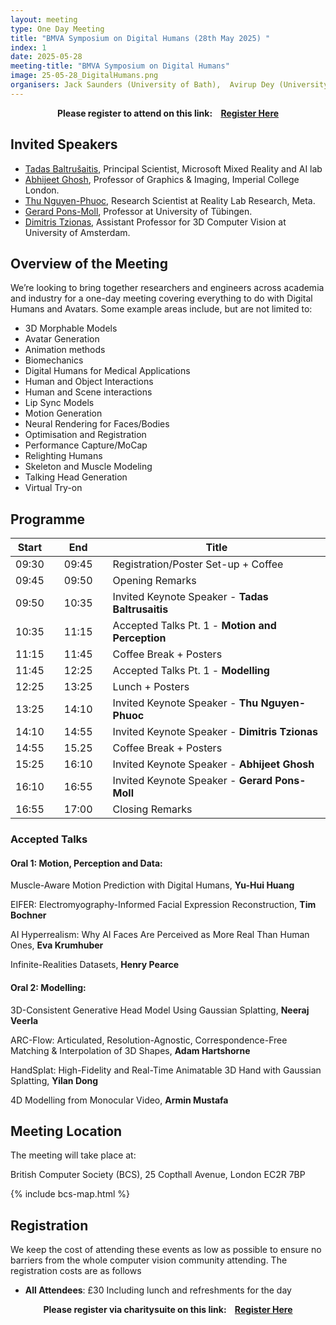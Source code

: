```yaml
---
layout: meeting
type: One Day Meeting
title: "BMVA Symposium on Digital Humans (28th May 2025) "
index: 1
date: 2025-05-28
meeting-title: "BMVA Symposium on Digital Humans"
image: 25-05-28_DigitalHumans.png
organisers: Jack Saunders (University of Bath),  Avirup Dey (University of Bath), Vinay Namboodiri (University of Bath), Soubhik Sanyal (Meta). 
---
```


<div class="alert mt-3 alert-info" style="text-align:center;">
<span><strong>Please register to attend on this link: &nbsp;&nbsp;
<a class="btn btn-warning" role="button" href="https://bmva.charitysuite.com/events/tz4td20i">Register Here</a></strong></span>
</div>

## Invited Speakers

*    [Tadas Baltrušaitis](https://www.microsoft.com/en-us/research/people/tabaltru/?msockid=0f662a7197af6620239a3e4e96ba674e), Principal Scientist, Microsoft Mixed Reality and AI lab
*    [Abhijeet Ghosh](https://www.doc.ic.ac.uk/~ghosh/), Professor of Graphics & Imaging, Imperial College London.
*    [Thu Nguyen-Phuoc](https://www.monkeyoverflow.com/), Research Scientist at Reality Lab Research, Meta.
*    [Gerard Pons-Moll](https://virtualhumans.mpi-inf.mpg.de/people/pons-moll.html), Professor at University of Tübingen.
*    [Dimitris Tzionas](https://dtzionas.com/), Assistant Professor for 3D Computer Vision at University of Amsterdam.

## Overview of the Meeting

We’re looking to bring together researchers and engineers across academia and industry for a one-day meeting covering everything to do with Digital Humans and Avatars. Some example areas include, but are not limited to:

*   3D Morphable Models
*   Avatar Generation
*   Animation methods
*   Biomechanics
*   Digital Humans for Medical Applications
*   Human and Object Interactions
*   Human and Scene interactions 
*   Lip Sync Models
*   Motion Generation
*   Neural Rendering for Faces/Bodies
*   Optimisation and Registration
*   Performance Capture/MoCap
*   Relighting Humans
*   Skeleton and Muscle Modeling
*   Talking Head Generation
*   Virtual Try-on

## Programme

| Start 	|   	| End    	|   	| Title                                        	|
|-------	|---	|--------	|---	|----------------------------------------------	|
| 09:30 	|   	| 09:45  	|   	| Registration/Poster Set-up + Coffee           |
| 09:45 	|   	| 09:50  	|   	| Opening Remarks                              	|
| 09:50 	|   	| 10:35  	|   	| Invited Keynote Speaker - **Tadas Baltrusaitis**  |
| 10:35 	|   	| 11:15  	|   	| Accepted Talks Pt. 1 - **Motion and Perception**  |
| 11:15 	|   	| 11:45  	|   	| Coffee Break + Posters                       	|
| 11:45 	|   	| 12:25  	|   	| Accepted Talks Pt. 1 - **Modelling**          |              	 	
| 12:25 	|   	| 13:25  	|   	| Lunch + Posters      	|
| 13:25 	|   	| 14:10  	|   	| Invited Keynote Speaker - **Thu Nguyen-Phuoc**  	|     
| 14:10 	|   	| 14:55  	|   	| Invited Keynote Speaker - **Dimitris Tzionas**  	| 
| 14:55     |       | 15.25     |       | Coffee Break + Posters                        |
| 15:25 	|   	| 16:10  	|   	| Invited Keynote Speaker - **Abhijeet Ghosh**  	|     
| 16:10 	|   	| 16:55  	|   	| Invited Keynote Speaker - **Gerard Pons-Moll**  	| 	 
| 16:55 	|   	| 17:00  	|   	| Closing Remarks                              	|

### Accepted Talks

#### Oral 1: Motion, Perception and Data:
Muscle-Aware Motion Prediction with Digital Humans, **Yu-Hui Huang**

EIFER: Electromyography-Informed Facial Expression Reconstruction, **Tim Bochner** 

AI Hyperrealism: Why AI Faces Are Perceived as More Real Than Human Ones, **Eva Krumhuber**

Infinite-Realities Datasets, **Henry Pearce**

#### Oral 2: Modelling:
3D-Consistent Generative Head Model Using Gaussian Splatting, **Neeraj Veerla**

ARC-Flow: Articulated, Resolution-Agnostic, Correspondence-Free Matching & Interpolation of 3D Shapes, **Adam Hartshorne**

HandSplat: High-Fidelity and Real-Time Animatable 3D Hand with Gaussian Splatting, **Yilan Dong**

4D Modelling from Monocular Video, **Armin Mustafa**


## Meeting Location

The meeting will take place at:

British Computer Society (BCS), 25 Copthall Avenue, London EC2R 7BP

{% include bcs-map.html %}

## Registration

We keep the cost of attending these events as low as possible to ensure no barriers from the whole computer vision community attending. 
The registration costs are as follows 
- **All Attendees**:  £30
Including lunch and refreshments for the day


<div class="alert mt-3 alert-info" style="text-align:center;">
<span><strong>Please register via charitysuite on this link: &nbsp;&nbsp;
<a class="btn btn-warning" role="button" href="https://bmva.charitysuite.com/events/tz4td20i">Register Here</a></strong></span>
</div>




